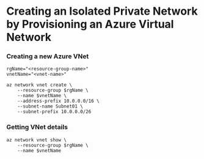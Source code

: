 # Creating an Isolated Private Network by Provisioning an Azure Virtual Network


### Creating a new Azure VNet
```
rgName="<resource-group-name>"
vnetName="<vnet-name>"

az network vnet create \
    --resource-group $rgName \
    --name $vnetName \
    --address-prefix 10.0.0.0/16 \
    --subnet-name Subnet01 \
    --subnet-prefix 10.0.0.0/26
```

### Getting VNet details
```
az network vnet show \
    --resource-group $rgName \
    --name $vnetName
```